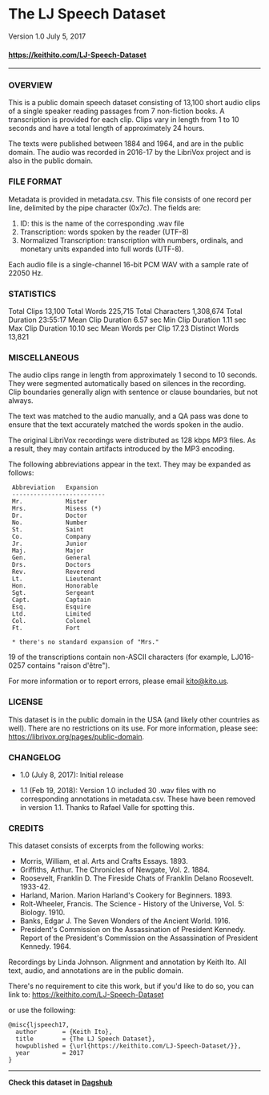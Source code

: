 # The LJ Speech Dataset

Version 1.0
July 5, 2017
#### https://keithito.com/LJ-Speech-Dataset
-----------------------------------------------------------------------------


### OVERVIEW

This is a public domain speech dataset consisting of 13,100 short audio clips
of a single speaker reading passages from 7 non-fiction books. A transcription
is provided for each clip. Clips vary in length from 1 to 10 seconds and have
a total length of approximately 24 hours.

The texts were published between 1884 and 1964, and are in the public domain.
The audio was recorded in 2016-17 by the LibriVox project and is also in the
public domain.



### FILE FORMAT

Metadata is provided in metadata.csv. This file consists of one record per
line, delimited by the pipe character (0x7c). The fields are:

  1. ID: this is the name of the corresponding .wav file
  2. Transcription: words spoken by the reader (UTF-8)
  3. Normalized Transcription: transcription with numbers, ordinals, and
     monetary units expanded into full words (UTF-8).

Each audio file is a single-channel 16-bit PCM WAV with a sample rate of
22050 Hz.



### STATISTICS

Total Clips            13,100
Total Words            225,715
Total Characters       1,308,674
Total Duration         23:55:17
Mean Clip Duration     6.57 sec
Min Clip Duration      1.11 sec
Max Clip Duration      10.10 sec
Mean Words per Clip    17.23
Distinct Words         13,821



### MISCELLANEOUS

The audio clips range in length from approximately 1 second to 10 seconds.
They were segmented automatically based on silences in the recording. Clip
boundaries generally align with sentence or clause boundaries, but not always.

The text was matched to the audio manually, and a QA pass was done to ensure
that the text accurately matched the words spoken in the audio.

The original LibriVox recordings were distributed as 128 kbps MP3 files. As a
result, they may contain artifacts introduced by the MP3 encoding.

The following abbreviations appear in the text. They may be expanded as
follows:

     Abbreviation   Expansion
     --------------------------
     Mr.            Mister
     Mrs.           Misess (*)
     Dr.            Doctor
     No.            Number
     St.            Saint
     Co.            Company
     Jr.            Junior
     Maj.           Major
     Gen.           General
     Drs.           Doctors
     Rev.           Reverend
     Lt.            Lieutenant
     Hon.           Honorable
     Sgt.           Sergeant
     Capt.          Captain
     Esq.           Esquire
     Ltd.           Limited
     Col.           Colonel
     Ft.            Fort

     * there's no standard expansion of "Mrs."


19 of the transcriptions contain non-ASCII characters (for example, LJ016-0257
contains "raison d'être").

For more information or to report errors, please email kito@kito.us.



### LICENSE

This dataset is in the public domain in the USA (and likely other countries as
well). There are no restrictions on its use. For more information, please see:
https://librivox.org/pages/public-domain.


### CHANGELOG

* 1.0 (July 8, 2017):
  Initial release

* 1.1 (Feb 19, 2018):
  Version 1.0 included 30 .wav files with no corresponding annotations in
  metadata.csv. These have been removed in version 1.1. Thanks to Rafael Valle
  for spotting this.


### CREDITS

This dataset consists of excerpts from the following works:

* Morris, William, et al. Arts and Crafts Essays. 1893.
* Griffiths, Arthur. The Chronicles of Newgate, Vol. 2. 1884.
* Roosevelt, Franklin D. The Fireside Chats of Franklin Delano Roosevelt.
  1933-42.
* Harland, Marion. Marion Harland's Cookery for Beginners. 1893.
* Rolt-Wheeler, Francis. The Science - History of the Universe, Vol. 5:
  Biology. 1910.
* Banks, Edgar J. The Seven Wonders of the Ancient World. 1916.
* President's Commission on the Assassination of President Kennedy. Report
  of the President's Commission on the Assassination of President Kennedy.
  1964.

Recordings by Linda Johnson. Alignment and annotation by Keith Ito. All text,
audio, and annotations are in the public domain.

There's no requirement to cite this work, but if you'd like to do so, you can
link to: https://keithito.com/LJ-Speech-Dataset

or use the following:

```plain
@misc{ljspeech17,
  author       = {Keith Ito},
  title        = {The LJ Speech Dataset},
  howpublished = {\url{https://keithito.com/LJ-Speech-Dataset/}},
  year         = 2017
}
```

-----------------------

**Check this dataset in [Dagshub](https://dagshub.com/kinkusuma/lj-speech-dataset)**
